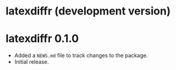 # latexdiffr (development version)

# latexdiffr 0.1.0

* Added a `NEWS.md` file to track changes to the package.
* Initial release.
